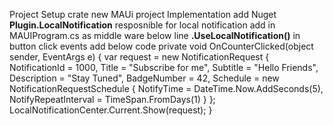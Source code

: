Project Setup crate new MAUi project 
Implementation add Nuget **Plugin.LocalNotification** resposnible for local notification
add in MAUIProgram.cs as middle ware below line
**.UseLocalNotification()**
in button click events add below code
private void OnCounterClicked(object sender, EventArgs e)
	{
        var request = new NotificationRequest
        {
            NotificationId = 1000,
            Title = "Subscribe for me",
            Subtitle = "Hello Friends",
            Description = "Stay Tuned",
            BadgeNumber = 42,
            Schedule = new NotificationRequestSchedule
            {
                NotifyTime = DateTime.Now.AddSeconds(5),
                NotifyRepeatInterval = TimeSpan.FromDays(1)
            }
        };
        LocalNotificationCenter.Current.Show(request);
    }
